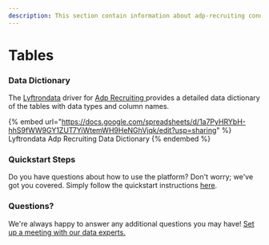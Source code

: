 ```yaml
---
description: This section contain information about adp-recruiting connector tables information
---
```


# Tables

### Data Dictionary

The [Lyftrondata](https://www.lyftrondata.com/) driver for [Adp Recruiting](https://www.lyftrondata.com/integration/adp-recruiting/)[ ](https://www.lyftrondata.com/integration/adp-recruiting/)provides a detailed data dictionary of the tables with data types and column names.

{% embed url="https://docs.google.com/spreadsheets/d/1a7PyHRYbH-hhS9fWW9GY1ZUT7YiWtemWH9HeNGhVjqk/edit?usp=sharing" %}
Lyftrondata Adp Recruiting Data Dictionary
{% endembed %}

### Quickstart Steps

Do you have questions about how to use the platform? Don't worry; we've got you covered. Simply follow the quickstart instructions [here](../../../../quickstart-steps.md).

### Questions? <a href="#questions" id="questions"></a>

We're always happy to answer any additional questions you may have! [Set up a meeting with our data experts.](https://www.lyftrondata.com/book-a-meeting/)

